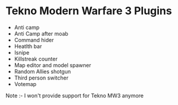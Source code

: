 # Tekno Modern Warfare 3 Plugins
  * Anti camp
  * Anti Camp after moab
  * Command hider
  * Heatlth bar
  * Isnipe
  * Killstreak counter
  * Map editor and model spawner
  * Random Allies shotgun
  * Third person switcher
  * Votemap

Note :- I won't provide support for Tekno MW3 anymore
